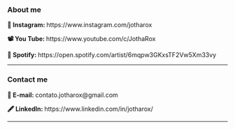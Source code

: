 <div>
  <h3>
    About me
  </h3>
    <p><b>📱 Instagram: </b>https://www.instagram.com/jotharox</p>
  <p><b>📽️ You Tube: </b>https://www.youtube.com/c/JothaRox</p>
    <p><b>🎵 Spotify: </b>https://open.spotify.com/artist/6mqpw3GKxsTF2Vw5Xm33vy</p>
</div>
<hr/>
<div>
  <h3>
    Contact me
  </h3>
  <p><b>📧 E-mail: </b>contato.jotharox@gmail.com</p>
  <p><b>🖋️ LinkedIn: </b>https://www.linkedin.com/in/jotharox/</p>
</div>
<hr/>
